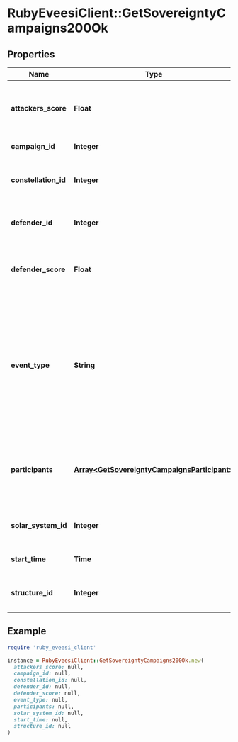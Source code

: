 # RubyEveesiClient::GetSovereigntyCampaigns200Ok

## Properties

| Name | Type | Description | Notes |
| ---- | ---- | ----------- | ----- |
| **attackers_score** | **Float** | Score for all attacking parties, only present in Defense Events.  | [optional] |
| **campaign_id** | **Integer** | Unique ID for this campaign. |  |
| **constellation_id** | **Integer** | The constellation in which the campaign will take place.  |  |
| **defender_id** | **Integer** | Defending alliance, only present in Defense Events  | [optional] |
| **defender_score** | **Float** | Score for the defending alliance, only present in Defense Events.  | [optional] |
| **event_type** | **String** | Type of event this campaign is for. tcu_defense, ihub_defense and station_defense are referred to as \&quot;Defense Events\&quot;, station_freeport as \&quot;Freeport Events\&quot;.  |  |
| **participants** | [**Array&lt;GetSovereigntyCampaignsParticipant&gt;**](GetSovereigntyCampaignsParticipant.md) | Alliance participating and their respective scores, only present in Freeport Events.  | [optional] |
| **solar_system_id** | **Integer** | The solar system the structure is located in.  |  |
| **start_time** | **Time** | Time the event is scheduled to start.  |  |
| **structure_id** | **Integer** | The structure item ID that is related to this campaign.  |  |

## Example

```ruby
require 'ruby_eveesi_client'

instance = RubyEveesiClient::GetSovereigntyCampaigns200Ok.new(
  attackers_score: null,
  campaign_id: null,
  constellation_id: null,
  defender_id: null,
  defender_score: null,
  event_type: null,
  participants: null,
  solar_system_id: null,
  start_time: null,
  structure_id: null
)
```

